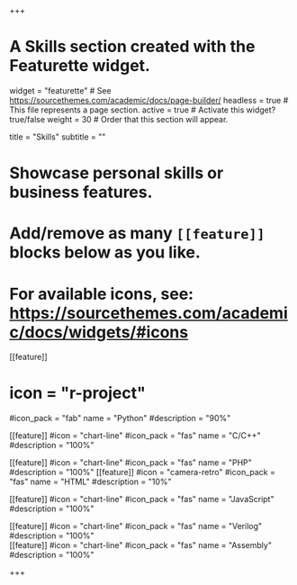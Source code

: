 +++
# A Skills section created with the Featurette widget.
widget = "featurette"  # See https://sourcethemes.com/academic/docs/page-builder/
headless = true  # This file represents a page section.
active = true  # Activate this widget? true/false
weight = 30  # Order that this section will appear.

title = "Skills"
subtitle = ""

# Showcase personal skills or business features.
# 
# Add/remove as many `[[feature]]` blocks below as you like.
# 
# For available icons, see: https://sourcethemes.com/academic/docs/widgets/#icons

[[feature]]
 # icon = "r-project"
  #icon_pack = "fab"
  name = "Python"
  #description = "90%"
  
[[feature]]
  #icon = "chart-line"
  #icon_pack = "fas"
  name = "C/C++"
  #description = "100%"  

[[feature]]
  #icon = "chart-line"
  #icon_pack = "fas"
  name = "PHP"
  #description = "100%" 
[[feature]]
  #icon = "camera-retro"
  #icon_pack = "fas"
  name = "HTML"
  #description = "10%"
 
[[feature]]
  #icon = "chart-line"
  #icon_pack = "fas"
  name = "JavaScript"
  #description = "100%"  

[[feature]]
  #icon = "chart-line"
  #icon_pack = "fas"
  name = "Verilog"
  #description = "100%"  
[[feature]]
  #icon = "chart-line"
  #icon_pack = "fas"
  name = "Assembly"
  #description = "100%" 


+++
